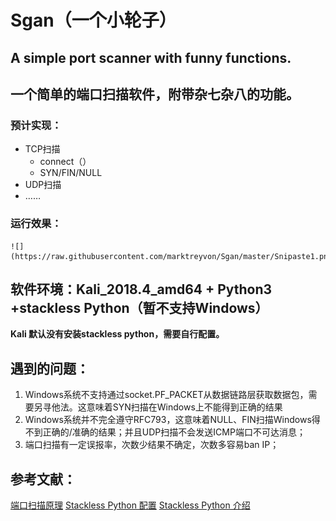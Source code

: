 # Sgan（一个小轮子）

## A simple port scanner with funny functions.

## 一个简单的端口扫描软件，附带杂七杂八的功能。

### 预计实现：

- TCP扫描
  - connect（）
  - SYN/FIN/NULL
- UDP扫描
- ……

### 运行效果：
    ![](https://raw.githubusercontent.com/marktreyvon/Sgan/master/Snipaste1.png)

## 软件环境：Kali_2018.4_amd64 + Python3 +stackless Python（暂不支持Windows）
    
**Kali 默认没有安装stackless python，需要自行配置。**


## 遇到的问题：
1. Windows系统不支持通过socket.PF_PACKET从数据链路层获取数据包，需要另寻他法。这意味着SYN扫描在Windows上不能得到正确的结果
2. Windows系统并不完全遵守RFC793，这意味着NULL、FIN扫描Windows得不到正确的/准确的结果；并且UDP扫描不会发送ICMP端口不可达消息；
3. 端口扫描有一定误报率，次数少结果不确定，次数多容易ban IP；

## 参考文献：
[端口扫描原理](https://zenoh.iteye.com/blog/1264915)
[Stackless Python 配置](https://blog.csdn.net/BuZaiShaBi/article/details/39237867)
[Stackless Python 介绍](http://lcwangchao.github.io/python/2012/09/10/stackless/)